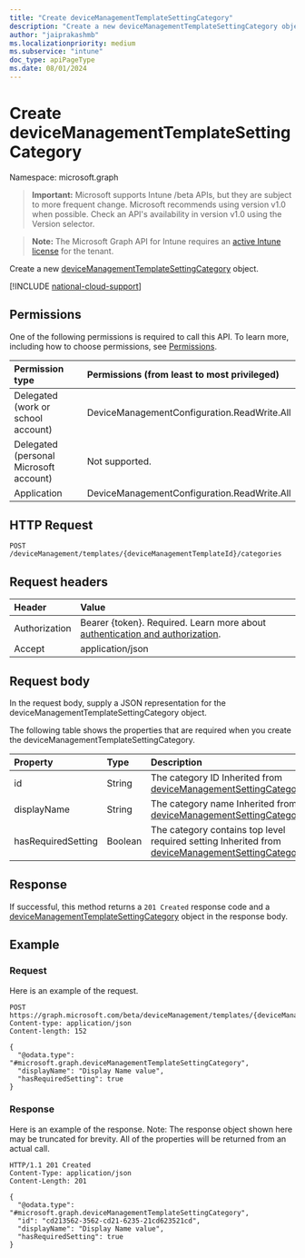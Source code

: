 ```yaml
---
title: "Create deviceManagementTemplateSettingCategory"
description: "Create a new deviceManagementTemplateSettingCategory object."
author: "jaiprakashmb"
ms.localizationpriority: medium
ms.subservice: "intune"
doc_type: apiPageType
ms.date: 08/01/2024
---
```


# Create deviceManagementTemplateSettingCategory

Namespace: microsoft.graph

> **Important:** Microsoft supports Intune /beta APIs, but they are subject to more frequent change. Microsoft recommends using version v1.0 when possible. Check an API's availability in version v1.0 using the Version selector.

> **Note:** The Microsoft Graph API for Intune requires an [active Intune license](https://go.microsoft.com/fwlink/?linkid=839381) for the tenant.

Create a new [deviceManagementTemplateSettingCategory](../resources/intune-deviceintent-devicemanagementtemplatesettingcategory.md) object.

[!INCLUDE [national-cloud-support](../../includes/all-clouds.md)]

## Permissions
One of the following permissions is required to call this API. To learn more, including how to choose permissions, see [Permissions](/graph/permissions-reference).

|Permission type|Permissions (from least to most privileged)|
|:---|:---|
|Delegated (work or school account)|DeviceManagementConfiguration.ReadWrite.All|
|Delegated (personal Microsoft account)|Not supported.|
|Application|DeviceManagementConfiguration.ReadWrite.All|

## HTTP Request
<!-- {
  "blockType": "ignored"
}
-->
```http
POST /deviceManagement/templates/{deviceManagementTemplateId}/categories
```

## Request headers
|Header|Value|
|:---|:---|
|Authorization|Bearer {token}. Required. Learn more about [authentication and authorization](/graph/auth/auth-concepts).|
|Accept|application/json|

## Request body
In the request body, supply a JSON representation for the deviceManagementTemplateSettingCategory object.

The following table shows the properties that are required when you create the deviceManagementTemplateSettingCategory.

|Property|Type|Description|
|:---|:---|:---|
|id|String|The category ID Inherited from [deviceManagementSettingCategory](../resources/intune-deviceintent-devicemanagementsettingcategory.md)|
|displayName|String|The category name Inherited from [deviceManagementSettingCategory](../resources/intune-deviceintent-devicemanagementsettingcategory.md)|
|hasRequiredSetting|Boolean|The category contains top level required setting Inherited from [deviceManagementSettingCategory](../resources/intune-deviceintent-devicemanagementsettingcategory.md)|



## Response
If successful, this method returns a `201 Created` response code and a [deviceManagementTemplateSettingCategory](../resources/intune-deviceintent-devicemanagementtemplatesettingcategory.md) object in the response body.

## Example

### Request
Here is an example of the request.
```http
POST https://graph.microsoft.com/beta/deviceManagement/templates/{deviceManagementTemplateId}/categories
Content-type: application/json
Content-length: 152

{
  "@odata.type": "#microsoft.graph.deviceManagementTemplateSettingCategory",
  "displayName": "Display Name value",
  "hasRequiredSetting": true
}
```

### Response
Here is an example of the response. Note: The response object shown here may be truncated for brevity. All of the properties will be returned from an actual call.
```http
HTTP/1.1 201 Created
Content-Type: application/json
Content-Length: 201

{
  "@odata.type": "#microsoft.graph.deviceManagementTemplateSettingCategory",
  "id": "cd213562-3562-cd21-6235-21cd623521cd",
  "displayName": "Display Name value",
  "hasRequiredSetting": true
}
```
